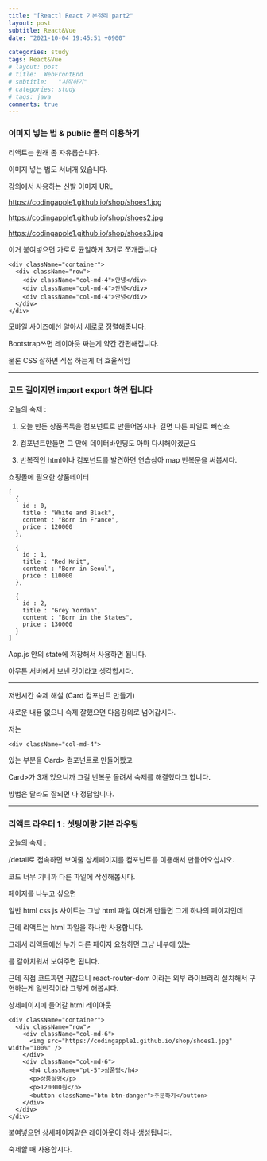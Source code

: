 ```yaml
---
title: "[React] React 기본정리 part2"
layout: post
subtitle: React&Vue
date: "2021-10-04 19:45:51 +0900"

categories: study
tags: React&Vue
# layout: post
# title:  WebFrontEnd
# subtitle:   "시작하기"
# categories: study
# tags: java
comments: true
---
```



### 이미지 넣는 법 & public 폴더 이용하기


리액트는 원래 좀 자유롭습니다.

이미지 넣는 법도 서너개 있습니다.





강의에서 사용하는 신발 이미지 URL



https://codingapple1.github.io/shop/shoes1.jpg

https://codingapple1.github.io/shop/shoes2.jpg

https://codingapple1.github.io/shop/shoes3.jpg







이거 붙여넣으면 가로로 균일하게 3개로 쪼개줍니다

```
<div className="container">
  <div className="row">
    <div className="col-md-4">안녕</div>
    <div className="col-md-4">안녕</div>
    <div className="col-md-4">안녕</div>
  </div>
</div>
```
모바일 사이즈에선 알아서 세로로 정렬해줍니다.

Bootstrap쓰면 레이아웃 짜는게 약간 간편해집니다.

물론 CSS 잘하면 직접 하는게 더 효율적임




------------


### 코드 길어지면 import export 하면 됩니다


오늘의 숙제 :

1. 오늘 만든 상품목록을 컴포넌트로 만들어봅시다. 길면 다른 파일로 빼십쇼

2. 컴포넌트만들면 그 안에 데이터바인딩도 아마 다시해야겠군요

3. 반복적인 html이나 컴포넌트를 발견하면 연습삼아 map 반복문을 써봅시다.









쇼핑몰에 필요한 상품데이터


```
[
  {
    id : 0,
    title : "White and Black",
    content : "Born in France",
    price : 120000
  },

  {
    id : 1,
    title : "Red Knit",
    content : "Born in Seoul",
    price : 110000
  },

  {
    id : 2,
    title : "Grey Yordan",
    content : "Born in the States",
    price : 130000
  }
]

```
App.js 안의 state에 저장해서 사용하면 됩니다.

아무튼 서버에서 보낸 것이라고 생각합시다.  


-------

저번시간 숙제 해설 (Card 컴포넌트 만들기)

새로운 내용 없으니 숙제 잘했으면 다음강의로 넘어갑시다.

저는


```
<div className="col-md-4">
```
있는 부분을 Card> 컴포넌트로 만들어봤고

Card>가 3개 있으니까 그걸 반복문 돌려서 숙제를 해결했다고 합니다.

방법은 달라도 잘되면 다 정답입니다.

--------

### 리액트 라우터 1 : 셋팅이랑 기본 라우팅


오늘의 숙제 :

/detail로 접속하면 보여줄 상세페이지를 컴포넌트를 이용해서 만들어오십시오.

코드 너무 기니까 다른 파일에 작성해봅시다.







페이지를 나누고 싶으면

일반 html css js 사이트는 그냥 html 파일 여러개 만들면 그게 하나의 페이지인데

근데 리액트는 html 파일을 하나만 사용합니다.

그래서 리액트에선 누가 다른 페이지 요청하면 그냥 내부에 있는 <div>를 갈아치워서 보여주면 됩니다.

근데 직접 코드짜면 귀찮으니 react-router-dom 이라는 외부 라이브러리 설치해서 구현하는게 일반적이라 그렇게 해봅시다.







상세페이지에 들어갈 html 레이아웃


```
<div className="container">
  <div className="row">
    <div className="col-md-6">
      <img src="https://codingapple1.github.io/shop/shoes1.jpg" width="100%" />
    </div>
    <div className="col-md-6">
      <h4 className="pt-5">상품명</h4>
      <p>상품설명</p>
      <p>120000원</p>
      <button className="btn btn-danger">주문하기</button>
    </div>
  </div>
</div>
```
붙여넣으면 상세페이지같은 레이아웃이 하나 생성됩니다.

숙제할 때 사용합시다.
